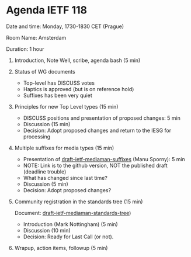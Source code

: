 # Agenda IETF 118


Date and time: Monday, 1730-1830 CET (Prague)

Room Name: Amsterdam

Duration: 1 hour

1. Introduction, Note Well, scribe, agenda bash (5 min)

1. Status of WG documents
    * Top-level has DISCUSS votes
    * Haptics is approved (but is on reference hold)
    * Suffixes has been very quiet

3. Principles for new Top Level types (15 min)
    
    * DISCUSS positions and presentation of proposed changes: 5 min 
    * Discussion (15 min)
    * Decision: Adopt proposed changes and return to the IESG for processing
    
6. Multiple suffixes for media types (15 min)

    * Presentation of [draft-ietf-mediaman-suffixes](https://ietf-wg-mediaman.github.io/suffixes/) (Manu Sporny): 5 min
    * NOTE: Link is to the github version, NOT the published draft (deadline trouble)
    * What has changed since last time?
    * Discussion (5 min)
    * Decision: Adopt proposed changes?
    
6. Community registration in the standards tree (15 min)

    Document: [draft-ietf-mediaman-standards-tree](https://datatracker.ietf.org/doc/draft-ietf-mediaman-standards-tree/))

    * Introduction (Mark Nottingham) (5 min)
    * Discussion (10 min)
    * Decision: Ready for Last Call (or not).
    
6. Wrapup, action items, followup (5 min)
